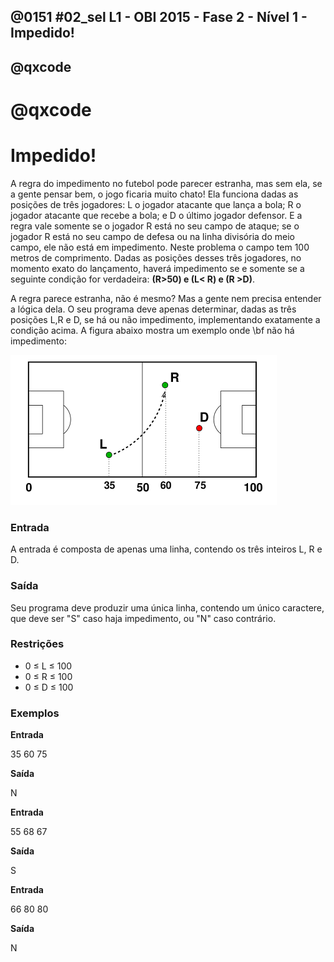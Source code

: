 ## @0151 #02_sel L1 - OBI 2015 - Fase 2 - Nível 1 - Impedido!
## @qxcode
# @qxcode

Impedido!
=========

A regra do impedimento no futebol pode parecer estranha, mas sem ela, se a gente pensar bem, o jogo ficaria muito chato! Ela funciona dadas as posições de três jogadores: L o jogador atacante que lança a bola; R o jogador atacante que recebe a bola; e D o último jogador defensor. E a regra vale somente se o jogador R está no seu campo de ataque; se o jogador R está no seu campo de defesa ou na linha divisória do meio campo, ele não está em impedimento. Neste problema o campo tem 100 metros de comprimento. Dadas as posições desses três jogadores, no momento exato do lançamento, haverá impedimento se e somente se a seguinte condição for verdadeira: **(R>50) e (L< R) e (R >D)**.

A regra parece estranha, não é mesmo? Mas a gente nem precisa entender a lógica dela. O seu programa deve apenas determinar, dadas as três posições L,R e D, se há ou não impedimento, implementando exatamente a condição acima. A figura abaixo mostra um exemplo onde \\bf não há impedimento:

![](capa.png)

### Entrada

A entrada é composta de apenas uma linha, contendo os três inteiros L, R e D.

### Saída

Seu programa deve produzir uma única linha, contendo um único caractere, que deve ser "S" caso haja impedimento, ou "N" caso contrário.

### Restrições

*   0 ≤ L ≤ 100
*   0 ≤ R ≤ 100
*   0 ≤ D ≤ 100

### Exemplos

**Entrada**

35 60 75

**Saída**

N
	

**Entrada**

55 68 67

**Saída**

S
	

  

**Entrada**

66 80 80

**Saída**

N